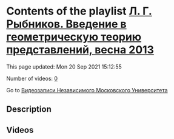 # Contents of the playlist [Л. Г. Рыбников. Введение в геометрическую теорию представлений, весна 2013](https://www.youtube.com/playlist?list=PLp9ABVh6_x4FkP_AJoN1mam7rCe1pWIJZ)

This page updated: Mon 20 Sep 2021 15:12:55

Number of videos: [0](#videos)

Go to [Видеозаписи Независимого Московского Университета](../README.md)

## Description



## Videos

